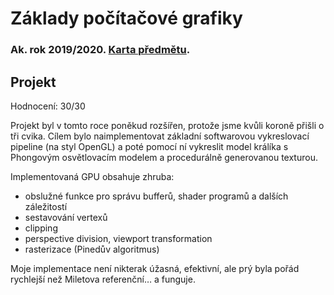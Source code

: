 # Základy počítačové grafiky
### Ak. rok 2019/2020. [Karta předmětu](https://www.fit.vut.cz/study/course/210365/.cs).

## Projekt
Hodnocení: 30/30

Projekt byl v tomto roce poněkud rozšířen, protože jsme kvůli koroně přišli o tři cvika. Cílem bylo naimplementovat základní softwarovou vykreslovací pipeline (na styl OpenGL) a poté pomocí ní vykreslit model králíka s Phongovým osvětlovacím modelem a procedurálně generovanou texturou.

Implementovaná GPU obsahuje zhruba:
- obslužné funkce pro správu bufferů, shader programů a dalších záležitostí
- sestavování vertexů
- clipping
- perspective division, viewport transformation
- rasterizace (Pinedův algoritmus)

Moje implementace není nikterak úžasná, efektivní, ale prý byla pořád rychlejší než Miletova referenční… a funguje. 